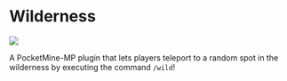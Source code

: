 # Wilderness
[![](https://poggit.pmmp.io/shield.state/Wilderness)](https://poggit.pmmp.io/p/Wilderness)

A PocketMine-MP plugin that lets players teleport to a random spot in the wilderness by executing the command `/wild`!
